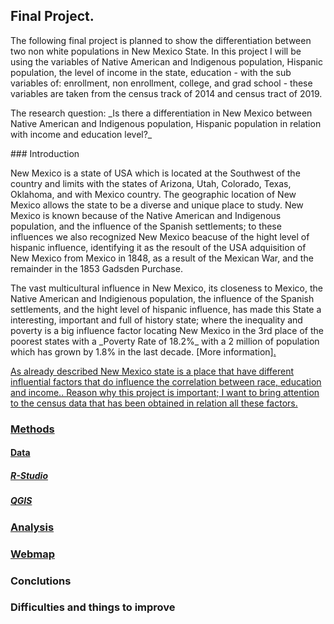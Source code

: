 ## Final Project.
<p> The following final project is planned to show the differentiation between two non white populations in New Mexico State. In this project I will be using the variables of Native American and Indigenous population, Hispanic population, the level of income in the state, education - with the sub variables of: enrollment, non enrollment, college, and grad school - these variables are taken from the census track of 2014 and census tract of 2019.</p>
<p> The research question: _Is there a differentiation in New Mexico between Native American and Indigenous population, Hispanic population in relation with income and education level?_ </p> 
 ### Introduction 
 <p> New Mexico is a state of USA which is located at the Southwest of the country and limits with the states of Arizona, Utah, Colorado, Texas, Oklahoma, and with Mexico country. The geographic location of New Mexico allows the state to be a diverse and unique place to study. New Mexico is known because of the Native American and Indigenous population, and the influence of the Spanish settlements; to these influences we also recognized New Mexico beacuse of the hight level of hispanic influence, identifying it as the resoult of the USA adquisition of New Mexico from Mexico in 1848, as a result of the Mexican War, and the remainder in the 1853 Gadsden Purchase.</p>
 <p> The vast multicultural influence in New Mexico, its closeness to Mexico, the Native American and Indigienous population, the influence of the Spanish settlements, and the hight level of hispanic influence, has made this State a interesting, important and full of history state; where the inequality and poverty is a big influence factor locating New Mexico in the 3rd place of the poorest states with a _Poverty Rate of 18.2%_  with a 2 million of population which has grown by 1.8%  in the last decade. [More information]<a href="https://www.safety.com/the-poorest-states-in-america/">. </p>
 
 <p> As already described New Mexico state is a place that have different influential factors that do influence the correlation between race, education and income.. Reason why this project is important; I want to bring attention to the census data that has been obtained in relation all these factors. </p>
 
 ### Methods 
#### Data 
##### R-Studio 
##### QGIS 
 ### Analysis 
 ### [Webmap]() 
 ### Conclutions 
 ### Difficulties and things to improve 
